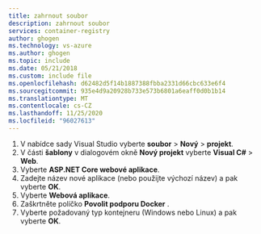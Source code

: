 ```yaml
---
title: zahrnout soubor
description: zahrnout soubor
services: container-registry
author: ghogen
ms.technology: vs-azure
ms.author: ghogen
ms.topic: include
ms.date: 05/21/2018
ms.custom: include file
ms.openlocfilehash: d62482d5f14b1887388fbba2331d66cbc633e6f4
ms.sourcegitcommit: 935e4d9a20928b733e573b6801a6eaff0d0b1b14
ms.translationtype: MT
ms.contentlocale: cs-CZ
ms.lasthandoff: 11/25/2020
ms.locfileid: "96027613"
---
```

1. V nabídce sady Visual Studio vyberte **soubor**  >  **Nový**  >  **projekt**.
2. V části **šablony** v dialogovém okně **Nový projekt** vyberte **Visual C#**  >  **Web**.
3. Vyberte **ASP.NET Core webové aplikace**.
4. Zadejte název nové aplikace (nebo použijte výchozí název) a pak vyberte **OK**.
5. Vyberte **Webová aplikace**.
6. Zaškrtněte políčko **Povolit podporu Docker** .
7. Vyberte požadovaný typ kontejneru (Windows nebo Linux) a pak vyberte **OK**.
